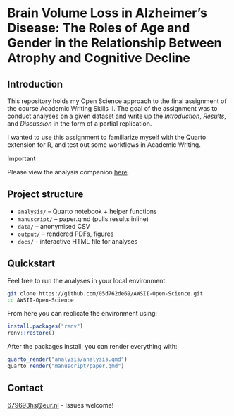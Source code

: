 # Brain Volume Loss in Alzheimer’s Disease: The Roles of Age and Gender in the Relationship Between Atrophy and Cognitive Decline

## Introduction

This repository holds my Open Science approach to the final assignment of the course Academic Writing Skills II. The goal of the assignment was to conduct
analyses on a given dataset and write up the _Introduction_, _Results_, and _Discussion_ in the form of a partial replication.

I wanted to use this assignment to familiarize myself with the Quarto extension for R, and test out some workflows in Academic Writing.

>[!IMPORTANT]
>Please view the analysis companion [here](https://05d762de69.github.io/AWSII-Open-Science/analysis.html).

## Project structure

+ `analysis/`    – Quarto notebook + helper functions  
+ `manuscript/`  – paper.qmd (pulls results inline)  
+ `data/`        – anonymised CSV 
+ `output/`     – rendered PDFs, figures  
+ `docs/`        - interactive HTML file for analyses

## Quickstart

Feel free to run the analyses in your local environment.

```bash
git clone https://github.com/05d762de69/AWSII-Open-Science.git
cd AWSII-Open-Science
```

From here you can replicate the environment using:

```r
install.packages("renv")
renv::restore()            
```

After the packages install, you can render everything with:

```r
quarto_render("analysis/analysis.qmd")
quarto render("manuscript/paper.qmd")
```


## Contact
679693hs@eur.nl  - Issues welcome!
